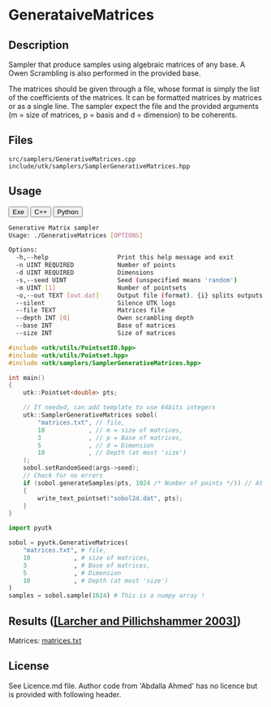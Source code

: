# GenerataiveMatrices


## Description

Sampler that produce samples using algebraic matrices of any base. A Owen Scrambling is also
performed in the provided base.  

The matrices should be given through a file, whose format is simply the list of the coefficients of the matrices. It can be formatted matrices by matrices or as a single
line. The sampler expect the file and the provided arguments (m = size of matrices, 
p = basis and d = dimension) to be coherents.

## Files

```
src/samplers/GenerativeMatrices.cpp  
include/utk/samplers/SamplerGenerativeMatrices.hpp
```

## Usage

<button class="tablink exebutton" onclick="openCode('exe', this)" markdown="1">Exe</button> 
<button class="tablink cppbutton" onclick="openCode('cpp', this)" markdown="1">C++</button> 
<button class="tablink pybutton" onclick="openCode('py', this)" markdown="1">Python</button> 
<br/>
  

<div class="exe tabcontent">

```bash
Generative Matrix sampler
Usage: ./GenerativeMatrices [OPTIONS]

Options:
  -h,--help                   Print this help message and exit
  -n UINT REQUIRED            Number of points
  -d UINT REQUIRED            Dimensions
  -s,--seed UINT              Seed (unspecified means 'random')
  -m UINT [1]                 Number of pointsets
  -o,--out TEXT [out.dat]     Output file (format). {i} splits outputs in multiple files and token is replaced by index.
  --silent                    Silence UTK logs
  --file TEXT                 Matrices file
  --depth INT [0]             Owen scrambling depth
  --base INT                  Base of matrices
  --size INT                  Size of matrices
```

</div>

<div class="cpp tabcontent">

```  cpp
#include <utk/utils/PointsetIO.hpp>
#include <utk/utils/Pointset.hpp>
#include <utk/samplers/SamplerGenerativeMatrices.hpp>

int main()
{
    utk::Pointset<double> pts;

    // If needed, can add template to use 64bits integers
    utk::SamplerGenerativeMatrices sobol(
        "matrices.txt", // file, 
        10            , // m = size of matrices, 
        3             , // p = Base of matrices,
        5             , // d = Dimension
        10            , // Depth (at most 'size')
    );
    sobol.setRandomSeed(args->seed);
    // Check for no errors
    if (sobol.generateSamples(pts, 1024 /* Number of points */)) // At most p^m
    {
        write_text_pointset("sobol2d.dat", pts);
    }
}
```  

</div>

<div class="py tabcontent">

``` python
import pyutk

sobol = pyutk.GenerativeMatrices(
    "matrices.txt", # file, 
    10            , # size of matrices, 
    3             , # Base of matrices,
    5             , # Dimension
    10            , # Depth (at most 'size')
)
samples = sobol.sample(1024) # This is a numpy array !
```  

</div>

## Results ([[Larcher and Pillichshammer 2003]](https://eudml.org/doc/278839))

Matrices: [matrices.txt](../figs/samplers/LP_matrices.txt)

<div class="results"></div>
<script>
  window.addEventListener('DOMContentLoaded', function() { show_results("LP"); }); 
</script>

## License

See Licence.md file. Author code from 'Abdalla Ahmed' has no licence but is provided with following header.